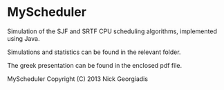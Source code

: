 MyScheduler
===========
Simulation of the SJF and SRTF CPU scheduling algorithms, implemented using Java.

Simulations and statistics can be found in the relevant folder.

The greek presentation can be found in the enclosed pdf file.

MyScheduler 
Copyright (C) 2013 Nick Georgiadis
